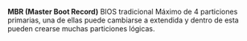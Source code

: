 **MBR (Master Boot Record)**
BIOS tradicional
Máximo de 4 particiones primarias, una de ellas puede cambiarse a extendida y dentro de esta pueden crearse muchas particiones lógicas.